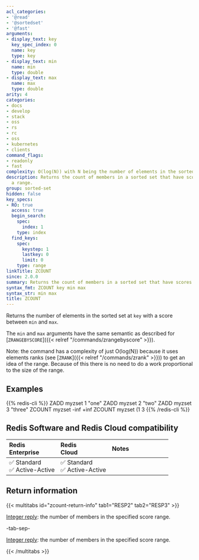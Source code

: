 ```yaml
---
acl_categories:
- '@read'
- '@sortedset'
- '@fast'
arguments:
- display_text: key
  key_spec_index: 0
  name: key
  type: key
- display_text: min
  name: min
  type: double
- display_text: max
  name: max
  type: double
arity: 4
categories:
- docs
- develop
- stack
- oss
- rs
- rc
- oss
- kubernetes
- clients
command_flags:
- readonly
- fast
complexity: O(log(N)) with N being the number of elements in the sorted set.
description: Returns the count of members in a sorted set that have scores within
  a range.
group: sorted-set
hidden: false
key_specs:
- RO: true
  access: true
  begin_search:
    spec:
      index: 1
    type: index
  find_keys:
    spec:
      keystep: 1
      lastkey: 0
      limit: 0
    type: range
linkTitle: ZCOUNT
since: 2.0.0
summary: Returns the count of members in a sorted set that have scores within a range.
syntax_fmt: ZCOUNT key min max
syntax_str: min max
title: ZCOUNT
---
```

Returns the number of elements in the sorted set at `key` with a score between
`min` and `max`.

The `min` and `max` arguments have the same semantic as described for
[`ZRANGEBYSCORE`]({{< relref "/commands/zrangebyscore" >}}).

Note: the command has a complexity of just O(log(N)) because it uses elements ranks (see [`ZRANK`]({{< relref "/commands/zrank" >}})) to get an idea of the range. Because of this there is no need to do a work proportional to the size of the range.

## Examples

{{% redis-cli %}}
ZADD myzset 1 "one"
ZADD myzset 2 "two"
ZADD myzset 3 "three"
ZCOUNT myzset -inf +inf
ZCOUNT myzset (1 3
{{% /redis-cli %}}

## Redis Software and Redis Cloud compatibility

| Redis<br />Enterprise | Redis<br />Cloud | <span style="min-width: 9em; display: table-cell">Notes</span> |
|:----------------------|:-----------------|:------|
| <span title="Supported">&#x2705; Standard</span><br /><span title="Supported"><nobr>&#x2705; Active-Active</nobr></span> | <span title="Supported">&#x2705; Standard</span><br /><span title="Supported"><nobr>&#x2705; Active-Active</nobr></span> |  |

## Return information

{{< multitabs id="zcount-return-info" 
    tab1="RESP2" 
    tab2="RESP3" >}}

[Integer reply](../../develop/reference/protocol-spec#integers): the number of members in the specified score range.

-tab-sep-

[Integer reply](../../develop/reference/protocol-spec#integers): the number of members in the specified score range.

{{< /multitabs >}}
